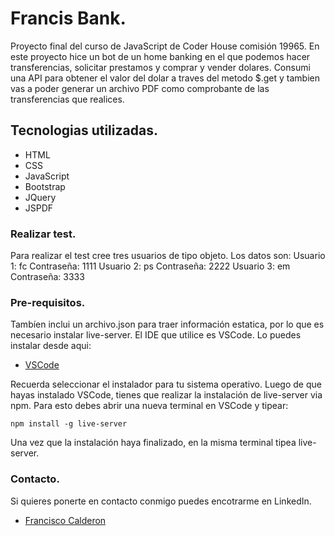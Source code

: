 # Francis Bank.

Proyecto final del curso de JavaScript de Coder House comisión 19965.
En este proyecto hice un bot de un home banking en el que podemos hacer transferencias, solicitar prestamos y comprar y vender dolares.
Consumi una API para obtener el valor del dolar a traves del metodo $.get y tambien vas a poder generar un archivo PDF como comprobante
de las transferencias que realices.

## Tecnologias utilizadas.
* HTML
* CSS
* JavaScript
* Bootstrap
* JQuery
* JSPDF

### Realizar test.
Para realizar el test cree tres usuarios de tipo objeto. Los datos son:
Usuario 1: fc
Contraseña: 1111
Usuario 2: ps
Contraseña: 2222
Usuario 3: em
Contraseña: 3333

### Pre-requisitos.

Tambíen inclui un archivo.json para traer información estatica, por lo que es necesario instalar live-server.
El IDE que utilice es VSCode. Lo puedes instalar desde aqui:

* [VSCode](https://code.visualstudio.com/)

Recuerda seleccionar el instalador para tu sistema operativo.
Luego de que hayas instalado VSCode, tienes que realizar la instalación de live-server via npm.
Para esto debes abrir una nueva terminal en VSCode y tipear:

```
npm install -g live-server
```
Una vez que la instalación haya finalizado, en la misma terminal tipea live-server.

### Contacto.
Si quieres ponerte en contacto conmigo puedes encotrarme en LinkedIn.
* [Francisco Calderon](https://www.linkedin.com/in/francalders67/)




